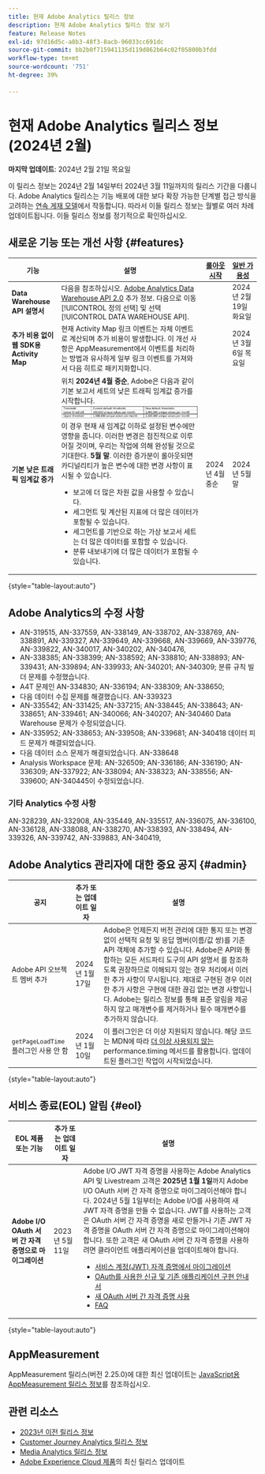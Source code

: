 ```yaml
---
title: 현재 Adobe Analytics 릴리스 정보
description: 현재 Adobe Analytics 릴리스 정보 보기
feature: Release Notes
exl-id: 97d16d5c-a8b3-48f3-8acb-96033cc691dc
source-git-commit: bb2b0f715941135d119d862b64c02f05800b3fdd
workflow-type: tm+mt
source-wordcount: '751'
ht-degree: 39%

---
```


# 현재 Adobe Analytics 릴리스 정보 (2024년 2월)

**마지막 업데이트**: 2024년 2월 21일 목요일

이 릴리스 정보는 2024년 2월 14일부터 2024년 3월 11일까지의 릴리스 기간을 다룹니다. Adobe Analytics 릴리스는 기능 배포에 대한 보다 확장 가능한 단계별 접근 방식을 고려하는 [연속 게재 모델](releases.md)에서 작동합니다. 따라서 이들 릴리스 정보는 월별로 여러 차례 업데이트됩니다. 이들 릴리스 정보를 정기적으로 확인하십시오.

## 새로운 기능 또는 개선 사항 {#features}

| 기능 | 설명 | [롤아웃 시작](releases.md) | [일반 가용성](releases.md) |
| ----------- | ---------- | ------- | ---- |
| **Data Warehouse API 설명서** | 다음을 참조하십시오. [Adobe Analytics Data Warehouse API 2.0](https://adobedocs.github.io/analytics-2.0-apis/?urls.primaryName=Data%20Warehouse%20APIs#/Data%20Warehouse%20Scheduled%20Requests%20API) 추가 정보. 다음으로 이동 [!UICONTROL 정의 선택] 및 선택 [!UICONTROL DATA WAREHOUSE API]. | | 2024년 2월 19일 화요일 |
| **추가 비용 없이 웹 SDK용 Activity Map** | 현재 Activity Map 링크 이벤트는 자체 이벤트로 계산되며 추가 비용이 발생합니다. 이 개선 사항은 AppMeasurement에서 이벤트를 처리하는 방법과 유사하게 일부 링크 이벤트를 가져와서 다음 히트로 패키지화합니다. |  | 2024년 3월 6일 목요일 |
| **기본 낮은 트래픽 임계값 증가** | 위치 **2024년 4월 중순**, Adobe은 다음과 같이 기본 보고서 세트의 낮은 트래픽 임계값 증가를 시작합니다. ![낮은 트래픽 임계값](assets/thresholds.png) 이 경우 현재 새 임계값 이하로 설정된 변수에만 영향을 줍니다. 이러한 변경은 점진적으로 이루어질 것이며, 우리는 작업에 의해 완성될 것으로 기대한다. **5월 말**. 이러한 증가분이 롤아웃되면 카디널리티가 높은 변수에 대한 변경 사항이 표시될 수 있습니다.<ul><li>보고에 더 많은 차원 값을 사용할 수 있습니다.</li><li>세그먼트 및 계산된 지표에 더 많은 데이터가 포함될 수 있습니다.</li><li>세그먼트를 기반으로 하는 가상 보고서 세트는 더 많은 데이터를 포함할 수 있습니다.</li><li>분류 내보내기에 더 많은 데이터가 포함될 수 있습니다.</li></ul> | 2024년 4월 중순 | 2024년 5월 말 |

{style="table-layout:auto"}

## Adobe Analytics의 수정 사항

* AN-319515, AN-337559, AN-338149, AN-338702, AN-338769, AN-338891, AN-339327, AN-339649, AN-339668, AN-339669, AN-339776, AN-339822, AN-340017, AN-340202, AN-340476,
* AN-338385; AN-338399; AN-338592; AN-338810; AN-338893; AN-339431; AN-339894; AN-339933; AN-340201; AN-340309; 분류 규칙 빌더 문제를 수정했습니다.
* A4T 문제인 AN-334830; AN-336194; AN-338309; AN-338650;
* 다음 데이터 수집 문제를 해결했습니다. AN-339323
* AN-335542; AN-331425; AN-337215; AN-338445; AN-338643; AN-338651; AN-339461; AN-340066; AN-340207; AN-340460 Data Warehouse 문제가 수정되었습니다.
* AN-335952; AN-338653; AN-339508; AN-339681; AN-340418 데이터 피드 문제가 해결되었습니다.
* 다음 데이터 소스 문제가 해결되었습니다. AN-338648
* Analysis Workspace 문제: AN-326509; AN-336186; AN-336190; AN-336309; AN-337922; AN-338094; AN-338323; AN-338556; AN-339600; AN-340445이 수정되었습니다.

### 기타 Analytics 수정 사항

AN-328239, AN-332908, AN-335449, AN-335517, AN-336075, AN-336100, AN-336128, AN-338088, AN-338270, AN-338393, AN-338494, AN-339326, AN-339742, AN-339883, AN-340419,

## Adobe Analytics 관리자에 대한 중요 공지 {#admin}

| 공지 | 추가 또는 업데이트 일자 | 설명 |
| ----------- | ---------- | ---------- |
| Adobe API 오브젝트 멤버 추가 | 2024년 1월 17일 | Adobe은 언제든지 버전 관리에 대한 통지 또는 변경 없이 선택적 요청 및 응답 멤버(이름/값 쌍)를 기존 API 객체에 추가할 수 있습니다. Adobe은 API와 통합하는 모든 서드파티 도구의 API 설명서 를 참조하도록 권장하므로 이해되지 않는 경우 처리에서 이러한 추가 사항이 무시됩니다. 제대로 구현된 경우 이러한 추가 사항은 구현에 대한 끊김 없는 변경 사항입니다. Adobe는 릴리스 정보를 통해 표준 알림을 제공하지 않고 매개변수를 제거하거나 필수 매개변수를 추가하지 않습니다. |
| `getPageLoadTime` 플러그인 사용 안 함 | 2024년 1월 10일 | 이 플러그인은 더 이상 지원되지 않습니다. 해당 코드는 MDN에 따라 [더 이상 사용되지 않는](https://developer.mozilla.org/en-US/docs/Web/API/PerformanceTiming) performance.timing 메서드를 활용합니다. 업데이트된 플러그인 작업이 시작되었습니다. |

{style="table-layout:auto"}

## 서비스 종료(EOL) 알림 {#eol}

| EOL 제품 또는 기능 | 추가 또는 업데이트 일자 | 설명 |
| --- | --- | --- |
| **Adobe I/O OAuth 서버 간 자격 증명으로 마이그레이션** | 2023년 5월 11일 | Adobe I/O JWT 자격 증명을 사용하는 Adobe Analytics API 및 Livestream 고객은 **2025년 1월 1일**&#x200B;까지 Adobe I/O OAuth 서버 간 자격 증명으로 마이그레이션해야 합니다. 2024년 5월 1일부터는 Adobe I/O를 사용하여 새 JWT 자격 증명을 만들 수 없습니다. JWT를 사용하는 고객은 OAuth 서버 간 자격 증명을 새로 만들거나 기존 JWT 자격 증명을 OAuth 서버 간 자격 증명으로 마이그레이션해야 합니다. 또한 고객은 새 OAuth 서버 간 자격 증명을 사용하려면 클라이언트 애플리케이션을 업데이트해야 합니다. <ul><li>[서비스 계정(JWT) 자격 증명에서 마이그레이션](https://developer.adobe.com/developer-console/docs/guides/authentication/ServerToServerAuthentication/migration/)</li><li>[OAuth를 사용한 신규 및 기존 애플리케이션 구현 안내서](https://developer.adobe.com/developer-console/docs/guides/authentication/ServerToServerAuthentication/implementation/)<li>[새 OAuth 서버 간 자격 증명 사용](https://developer.adobe.com/developer-console/docs/guides/authentication/ServerToServerAuthentication/implementation/)</li><li>[FAQ](https://developer.adobe.com/developer-console/docs/guides/authentication/ServerToServerAuthentication/faqs/)</li></ul> |

{style="table-layout:auto"}

## AppMeasurement

AppMeasurement 릴리스(버전 2.25.0)에 대한 최신 업데이트는 [JavaScript용 AppMeasurement 릴리스 정보](https://experienceleague.adobe.com/docs/analytics/implementation/appmeasurement-updates.html)를 참조하십시오.


## 관련 리소스

* [2023년 이전 릴리스 정보](/help/release-notes/2023.md)
* [Customer Journey Analytics 릴리스 정보](https://experienceleague.adobe.com/docs/analytics-platform/using/releases/latest.html)
* [Media Analytics 릴리스 정보](https://experienceleague.adobe.com/docs/media-analytics/using/additional-resources/release-notes.html)
* [Adobe Experience Cloud 제품](https://business.adobe.com/products/adobe-experience-cloud-products.html)의 최신 릴리스 업데이트
